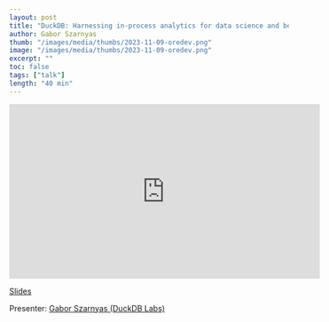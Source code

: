 ```yaml
---
layout: post
title: "DuckDB: Harnessing in-process analytics for data science and beyond"
author: Gabor Szarnyas
thumb: "/images/media/thumbs/2023-11-09-oredev.png"
image: "/images/media/thumbs/2023-11-09-oredev.png"
excerpt: ""
toc: false
tags: ["talk"]
length: "40 min"
---
```


<div class="video-container">
<iframe width="560" height="315" src="https://www.youtube-nocookie.com/embed/6teFN7cwx30?si=-N_PBnh7c_Lnj6oZ" title="YouTube video player" frameborder="0" allow="accelerometer; autoplay; clipboard-write; encrypted-media; gyroscope; picture-in-picture; web-share" referrerpolicy="strict-origin-when-cross-origin" allowfullscreen></iframe>
</div>

[Slides](https://blobs.duckdb.org/slides/oredev-duckdb-231109.pdf)

Presenter: [Gabor Szarnyas (DuckDB Labs)](https://szarnyasg.org/)
